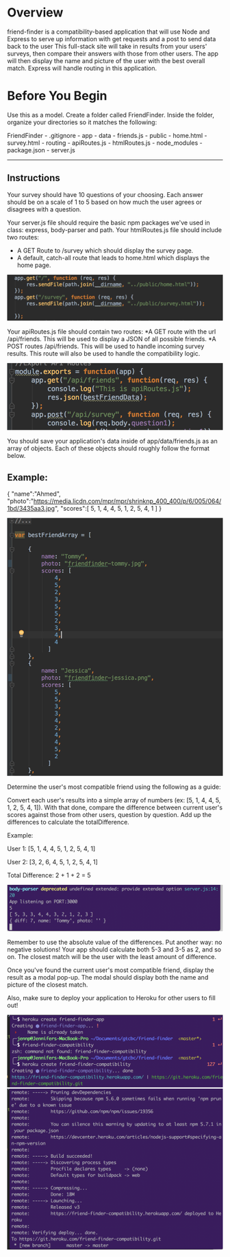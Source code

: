 # Overview
friend-finder is a compatibility-based application that will use Node and Express to serve up information with get requests and a post to send data back to the user This full-stack site will take in results from your users' surveys, then compare their answers with those from other users. The app will then display the name and picture of the user with the best overall match. Express will handle routing in this application. 

# Before You Begin
Use this as a model.
Create a folder called FriendFinder. Inside the folder, organize your directories so it matches the following:

  FriendFinder
    - .gitignore
    - app
      - data
        - friends.js
      - public
        - home.html
        - survey.html
      - routing
        - apiRoutes.js
        - htmlRoutes.js
    - node_modules
    - package.json
    - server.js


------------------------------------------------------------------------------------------------------------------------------
## Instructions

Your survey should have 10 questions of your choosing. Each answer should be on a scale of 1 to 5 based on how much the user agrees or disagrees with a question.

Your server.js file should require the basic npm packages we've used in class: express, body-parser and path.
Your htmlRoutes.js file should include two routes:

* A GET Route to /survey which should display the survey page.
* A default, catch-all route that leads to home.html which displays the home page. 

![routes for app](public/assets/images/routes.png)

Your apiRoutes.js file should contain two routes:
*A GET route with the url /api/friends. This will be used to display a JSON of all possible friends.
*A POST routes /api/friends. This will be used to handle incoming survey results. This route will also be used to handle the compatibility logic. 

![api routes for app](public/assets/images/appget_post.png)

You should save your application's data inside of app/data/friends.js as an array of objects. Each of these objects should roughly follow the format below.

## Example:
{
  "name":"Ahmed",
  "photo":"https://media.licdn.com/mpr/mpr/shrinknp_400_400/p/6/005/064/1bd/3435aa3.jpg",
  "scores":[
      5,
      1,
      4,
      4,
      5,
      1,
      2,
      5,
      4,
      1
    ]
}


![friend data array](public/assets/images/friendfinder-data.png)


Determine the user's most compatible friend using the following as a guide:

Convert each user's results into a simple array of numbers (ex: [5, 1, 4, 4, 5, 1, 2, 5, 4, 1]).
With that done, compare the difference between current user's scores against those from other users, question by question. Add up the differences to calculate the totalDifference.

Example: 

User 1: [5, 1, 4, 4, 5, 1, 2, 5, 4, 1]

User 2: [3, 2, 6, 4, 5, 1, 2, 5, 4, 1]

Total Difference: 2 + 1 + 2 = 5

![number array and diff](public/assets/images/ffnumberarray_diff.png)

Remember to use the absolute value of the differences. Put another way: no negative solutions! Your app should calculate both 5-3 and 3-5 as 2, and so on. 
The closest match will be the user with the least amount of difference.

Once you've found the current user's most compatible friend, display the result as a modal pop-up.
The modal should display both the name and picture of the closest match. 

Also, make sure to deploy your application to Heroku for other users to fill out!

![heroku deployment](public/assets/images/ffheroku_deploy.png)
![heroku build](public/assets/images/heroku-build.png)


